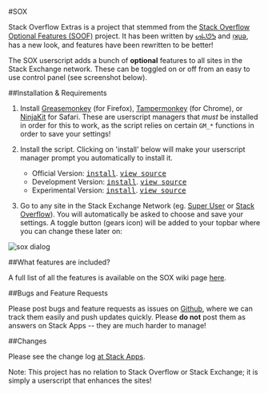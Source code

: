 #SOX

Stack Overflow Extras is a project that stemmed from the [Stack Overflow Optional Features (SOOF)](https://github.com/shu8/Stack-Overflow-Optional-Features) project. It has been written by [ᔕᖺᘎᕊ](https://stackexchange.com/users/4337810/) and [ᴉʞuǝ](https://stackoverflow.com/users/1454538/), has a new look, and features have been rewritten to be better!

The SOX userscript adds a bunch of **optional** features to all sites in the Stack Exchange network. These can be toggled on or off from an easy to use control panel (see screenshot below).

##Installation & Requirements

1. Install [Greasemonkey](http://www.greasespot.net/) (for Firefox), [Tampermonkey](http://tampermonkey.net/) (for Chrome), or [NinjaKit](https://github.com/os0x/NinjaKit) for Safari. These are userscript managers that *must* be installed in order for this to work, as the script relies on certain `GM_*` functions in order to save your settings!
2. Install the script. Clicking on 'install' below will make your userscript manager prompt you automatically to install it.
    
    - Official Version: <kbd>[install](https://github.com/soscripted/sox/raw/v1.0.3/sox.user.js)</kbd>. <kbd>[view source](https://github.com/soscripted/sox/blob/v1.0.3/sox.user.js)</kbd>
    - Development Version: <kbd>[install](https://github.com/soscripted/sox/raw/dev/sox.user.js)</kbd>. <kbd>[view source](https://github.com/soscripted/sox/blob/develop/sox.user.js)</kbd>
    - Experimental Version: <kbd>[install](https://github.com/soscripted/sox/raw/experimental/sox.user.js)</kbd>. <kbd>[view source](https://github.com/soscripted/sox/blob/experimental/sox.user.js)</kbd>
    
3. Go to any site in the Stack Exchange Network (eg. [Super User](http://superuser.com/) or [Stack Overflow](http://stackoverflow.com/)). You will automatically be asked to choose and save your settings. A toggle button (gears icon) will be added to your topbar where you can change these later on: 

![sox dialog](https://cloud.githubusercontent.com/assets/12533449/14296194/c732b1b2-fb2d-11e5-9563-1e34b12eada9.png)

##What features are included?

A full list of all the features is available on the SOX wiki page [here](https://github.com/soscripted/sox/wiki/Features).

##Bugs and Feature Requests

Please post bugs and feature requests as issues on [Github](https://github.com/soscripted/sox), where we can track them easily and push updates quickly. Please **do not** post them as answers on Stack Apps -- they are much harder to manage!

##Changes

Please see the change log [at Stack Apps](http://stackapps.com/a/6358).

Note: This project has no relation to Stack Overflow or Stack Exchange; it is simply a userscript that enhances the sites!
